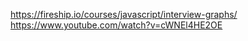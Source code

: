 <https://fireship.io/courses/javascript/interview-graphs/>
<https://www.youtube.com/watch?v=cWNEl4HE2OE>
